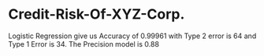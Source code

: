 # Credit-Risk-Of-XYZ-Corp.
Logistic Regression give us Accuracy of 0.99961 with Type 2 error is 64 and Type 1 Error is 34. The Precision model is 0.88  
